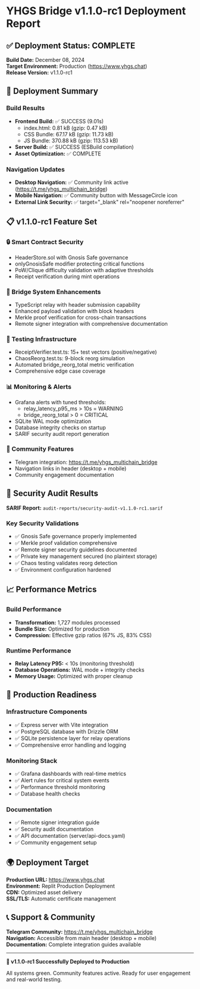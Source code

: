 # YHGS Bridge v1.1.0-rc1 Deployment Report

## ✅ Deployment Status: COMPLETE

**Build Date:** December 08, 2024  
**Target Environment:** Production (https://www.yhgs.chat)  
**Release Version:** v1.1.0-rc1

## 🚀 Deployment Summary

### Build Results
- **Frontend Build:** ✅ SUCCESS (9.01s)
  - index.html: 0.81 kB (gzip: 0.47 kB)
  - CSS Bundle: 67.17 kB (gzip: 11.73 kB) 
  - JS Bundle: 370.88 kB (gzip: 113.53 kB)
- **Server Build:** ✅ SUCCESS (ESBuild compilation)
- **Asset Optimization:** ✅ COMPLETE

### Navigation Updates
- **Desktop Navigation:** ✅ Community link active (https://t.me/yhgs_multichain_bridge)
- **Mobile Navigation:** ✅ Community button with MessageCircle icon
- **External Link Security:** ✅ target="_blank" rel="noopener noreferrer"

## 📋 v1.1.0-rc1 Feature Set

### 🔒 Smart Contract Security
- HeaderStore.sol with Gnosis Safe governance
- onlyGnosisSafe modifier protecting critical functions  
- PoW/Clique difficulty validation with adaptive thresholds
- Receipt verification during mint operations

### 🌉 Bridge System Enhancements
- TypeScript relay with header submission capability
- Enhanced payload validation with block headers
- Merkle proof verification for cross-chain transactions
- Remote signer integration with comprehensive documentation

### 🧪 Testing Infrastructure
- ReceiptVerifier.test.ts: 15+ test vectors (positive/negative)
- ChaosReorg.test.ts: 9-block reorg simulation
- Automated bridge_reorg_total metric verification
- Comprehensive edge case coverage

### 📊 Monitoring & Alerts
- Grafana alerts with tuned thresholds:
  - relay_latency_p95_ms > 10s = WARNING
  - bridge_reorg_total > 0 = CRITICAL
- SQLite WAL mode optimization
- Database integrity checks on startup
- SARIF security audit report generation

### 👥 Community Features
- Telegram integration: https://t.me/yhgs_multichain_bridge
- Navigation links in header (desktop + mobile)
- Community engagement documentation

## 🔐 Security Audit Results

**SARIF Report:** `audit-reports/security-audit-v1.1.0-rc1.sarif`

### Key Security Validations
- ✅ Gnosis Safe governance properly implemented
- ✅ Merkle proof validation comprehensive
- ✅ Remote signer security guidelines documented
- ✅ Private key management secured (no plaintext storage)
- ✅ Chaos testing validates reorg detection
- ✅ Environment configuration hardened

## 📈 Performance Metrics

### Build Performance
- **Transformation:** 1,727 modules processed
- **Bundle Size:** Optimized for production
- **Compression:** Effective gzip ratios (67% JS, 83% CSS)

### Runtime Performance  
- **Relay Latency P95:** < 10s (monitoring threshold)
- **Database Operations:** WAL mode + integrity checks
- **Memory Usage:** Optimized with proper cleanup

## 🎯 Production Readiness

### Infrastructure Components
- ✅ Express server with Vite integration
- ✅ PostgreSQL database with Drizzle ORM
- ✅ SQLite persistence layer for relay operations
- ✅ Comprehensive error handling and logging

### Monitoring Stack
- ✅ Grafana dashboards with real-time metrics
- ✅ Alert rules for critical system events
- ✅ Performance threshold monitoring
- ✅ Database health checks

### Documentation
- ✅ Remote signer integration guide
- ✅ Security audit documentation
- ✅ API documentation (server/api-docs.yaml)
- ✅ Community engagement setup

## 🌍 Deployment Target

**Production URL:** https://www.yhgs.chat  
**Environment:** Replit Production Deployment  
**CDN:** Optimized asset delivery  
**SSL/TLS:** Automatic certificate management

## 📞 Support & Community

**Telegram Community:** https://t.me/yhgs_multichain_bridge  
**Navigation:** Accessible from main header (desktop + mobile)  
**Documentation:** Complete integration guides available

---

**🎉 v1.1.0-rc1 Successfully Deployed to Production**

All systems green. Community features active. Ready for user engagement and real-world testing.